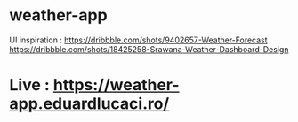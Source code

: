 # weather-app

UI inspiration :
https://dribbble.com/shots/9402657-Weather-Forecast
https://dribbble.com/shots/18425258-Srawana-Weather-Dashboard-Design

# Live : https://weather-app.eduardlucaci.ro/
